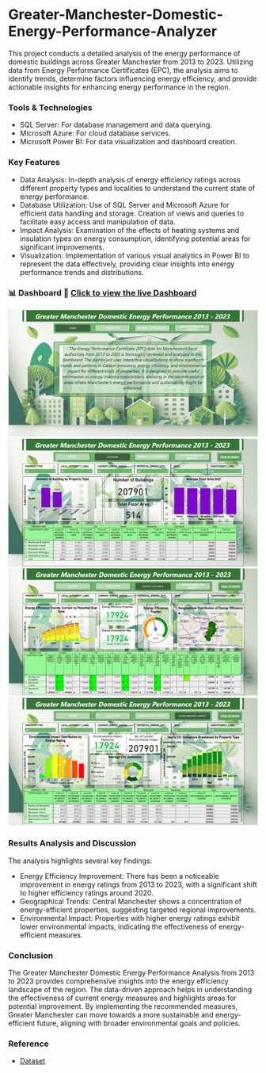# Greater-Manchester-Domestic-Energy-Performance-Analyzer

This project conducts a detailed analysis of the energy performance of domestic buildings across Greater Manchester from 2013 to 2023. Utilizing data from Energy Performance Certificates (EPC), the analysis aims to identify trends, determine factors influencing energy efficiency, and provide actionable insights for enhancing energy performance in the region.

### Tools & Technologies
- SQL Server: For database management and data querying.
- Microsoft Azure: For cloud database services.
- Microsoft Power BI: For data visualization and dashboard creation.

### Key Features
- Data Analysis: In-depth analysis of energy efficiency ratings across different property types and localities to understand the current state of energy performance.
- Database Utilization: Use of SQL Server and Microsoft Azure for efficient data handling and storage. Creation of views and queries to facilitate easy access and manipulation of data.
- Impact Analysis: Examination of the effects of heating systems and insulation types on energy consumption, identifying potential areas for significant improvements.
- Visualization: Implementation of various visual analytics in Power BI to represent the data effectively, providing clear insights into energy performance trends and distributions.

### 📊 Dashboard  🔗 [Click to view the live Dashboard](https://app.powerbi.com/groups/me/reports/7b509298-b919-4c8f-967a-6e6a94924a6f/b7452d1717d034339607?experience=power-bi)
![image alt](https://github.com/Peheni01/Greater-Manchester-Domestic-Energy-Performance-Analyzer/blob/eaee381a2b51d4389208c4270dd987e461bb6c3e/i.%20Dashboard.png)
![image alt](https://github.com/Peheni01/Greater-Manchester-Domestic-Energy-Performance-Analyzer/blob/eaee381a2b51d4389208c4270dd987e461bb6c3e/ii.%20Dashboard.png)
![image alt](https://github.com/Peheni01/Greater-Manchester-Domestic-Energy-Performance-Analyzer/blob/eaee381a2b51d4389208c4270dd987e461bb6c3e/iii.%20Dashboard.png)
![image alt](https://github.com/Peheni01/Greater-Manchester-Domestic-Energy-Performance-Analyzer/blob/eaee381a2b51d4389208c4270dd987e461bb6c3e/iv.%20Dashboard.png)

### Results Analysis and Discussion
The analysis highlights several key findings:
- Energy Efficiency Improvement: There has been a noticeable improvement in energy ratings from 2013 to 2023, with a significant shift to higher efficiency ratings around 2020.
- Geographical Trends: Central Manchester shows a concentration of energy-efficient properties, suggesting targeted regional improvements.
- Environmental Impact: Properties with higher energy ratings exhibit lower environmental impacts, indicating the effectiveness of energy-efficient measures.

### Conclusion
The Greater Manchester Domestic Energy Performance Analysis from 2013 to 2023 provides comprehensive insights into the energy efficiency landscape of the region. The data-driven approach helps in understanding the effectiveness of current energy measures and highlights areas for potential improvement. By implementing the recommended measures, Greater Manchester can move towards a more sustainable and energy-efficient future, aligning with broader environmental goals and policies.

### Reference 
- [Dataset](https://epc.opendatacommunities.org/login#local-authority)
